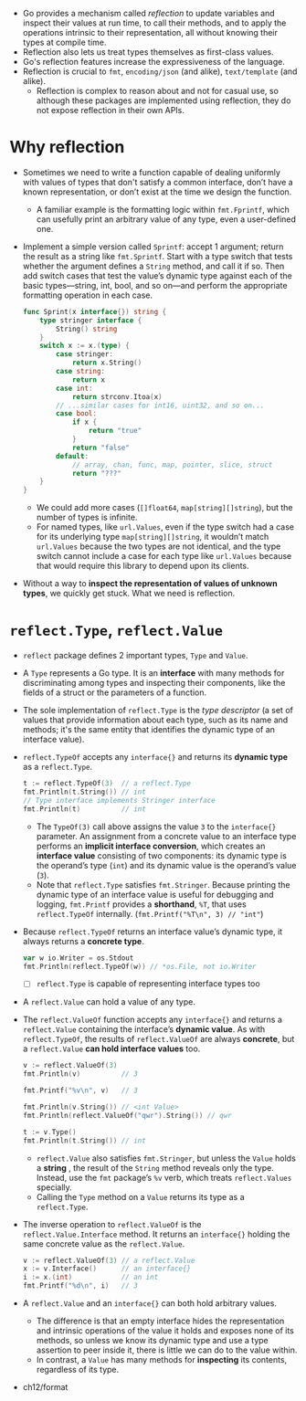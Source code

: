 - Go provides a mechanism called *reflection* to update variables and inspect their values at run time, to call their methods, and to apply the operations intrinsic to their representation, all without knowing their types at compile time.
- Reflection also lets us treat types themselves as first-class values.
- Go's reflection features increase the expressiveness of the language.
- Reflection is crucial to `fmt`, `encoding/json` (and alike), `text/template` (and alike).
    - Reflection is complex to reason about and not for casual use, so although these packages are implemented using reflection, they do not expose reflection in their own APIs.
# Why reflection
- Sometimes we need to write a function capable of dealing uniformly with values of types that don't satisfy a common interface, don’t have a known representation, or don’t exist at the time we design the function.
    - A familiar example is the formatting logic within `fmt.Fprintf`, which can usefully print an arbitrary value of any type, even a user-defined one.
- Implement a simple version called `Sprintf`: accept 1 argument; return the result as a string like `fmt.Sprintf`. Start with a type switch that tests whether the argument defines a `String` method, and call it if so. Then add switch cases that test the value’s dynamic type against each of the basic types—string, int, bool, and so on—and perform the appropriate formatting operation in each case.

    ```go
    func Sprint(x interface{}) string {
        type stringer interface {
            String() string
        }
        switch x := x.(type) {
            case stringer:
                return x.String()
            case string:
                return x
            case int:
                return strconv.Itoa(x)
            // ...similar cases for int16, uint32, and so on...
            case bool:
                if x {
                    return "true"
                }
                return "false"
            default:
                // array, chan, func, map, pointer, slice, struct
                return "???"
        }
    }
    ```

    - We could add more cases (`[]float64`, `map[string][]string`), but the number of types is infinite.
    - For named types, like `url.Values`, even if the type switch had a case for its underlying type `map[string][]string`, it wouldn’t match `url.Values` because the two types are not identical, and the type switch cannot include a case for each type like `url.Values` because that would require this library to depend upon its clients.
- Without a way to **inspect the representation of values of unknown types**, we quickly get stuck. What we need is reflection.
# `reflect.Type`, `reflect.Value`
- `reflect` package defines 2 important types, `Type` and `Value`.
- A `Type` represents a Go type. It is an **interface** with many methods for discriminating among types and inspecting their components, like the fields of a struct or the parameters of a function.
- The sole implementation of `reflect.Type` is the *type descriptor* (a set of values that provide information about each type, such as its name and methods; it's the same entity that identifies the dynamic type of an interface value).
- `reflect.TypeOf` accepts any `interface{}` and returns its **dynamic type** as a `reflect.Type`.

    ```go
    t := reflect.TypeOf(3)  // a reflect.Type
    fmt.Println(t.String()) // int
    // Type interface implements Stringer interface
	fmt.Println(t)			// int
    ``` 

    - The `TypeOf(3)` call above assigns the value `3` to the `interface{}` parameter. An assignment from a concrete value to an interface type performs an **implicit interface conversion**, which creates an **interface value** consisting of two components: its dynamic type is the operand’s type (`int`) and its dynamic value is the operand’s value (`3`).
    - Note that `reflect.Type` satisfies `fmt.Stringer`. Because printing the dynamic type of an interface value is useful for debugging and logging, `fmt.Printf` provides a **shorthand**, `%T`, that uses `reflect.TypeOf` internally. (`fmt.Printf("%T\n", 3) // "int"`)
- Because `reflect.TypeOf` returns an interface value’s dynamic type, it always returns a **concrete type**.

    ```go
    var w io.Writer = os.Stdout
	fmt.Println(reflect.TypeOf(w)) // *os.File, not io.Writer
    ```

    - [ ] `reflect.Type` is capable of representing interface types too
- A `reflect.Value` can hold a value of any type.
- The `reflect.ValueOf` function accepts any `interface{}` and returns a `reflect.Value` containing the interface’s **dynamic value**. As with `reflect.TypeOf`, the results of `reflect.ValueOf` are always **concrete**, but a `reflect.Value` **can hold interface values** too.

    ```go
    v := reflect.ValueOf(3)
    fmt.Println(v)			// 3
    
    fmt.Printf("%v\n", v)	// 3
    
    fmt.Println(v.String()) // <int Value>
    fmt.Println(reflect.ValueOf("qwr").String()) // qwr

    t := v.Type()
	fmt.Println(t.String()) // int
    ```

    - `reflect.Value` also satisfies `fmt.Stringer`, but unless the `Value` holds a **string** , the result of the `String` method reveals only the type. Instead, use the `fmt` package’s `%v` verb, which treats `reflect.Values` specially.
    - Calling the `Type` method on a `Value` returns its type as a `reflect.Type`.
- The inverse operation to `reflect.ValueOf` is the `reflect.Value.Interface` method. It returns an `interface{}` holding the same concrete value as the `reflect.Value`.

    ```go
    v := reflect.ValueOf(3) // a reflect.Value
    x := v.Interface()      // an interface{}
    i := x.(int)            // an int
    fmt.Printf("%d\n", i)   // 3
    ```

- A `reflect.Value` and an `interface{}` can both hold arbitrary values.
    - The difference is that an empty interface hides the representation and intrinsic operations of the value it holds and exposes none of its methods, so unless we know its dynamic type and use a type assertion to peer inside it, there is little we can do to the value within.
    - In contrast, a `Value` has many methods for **inspecting** its contents, regardless of its type.
- ch12/format